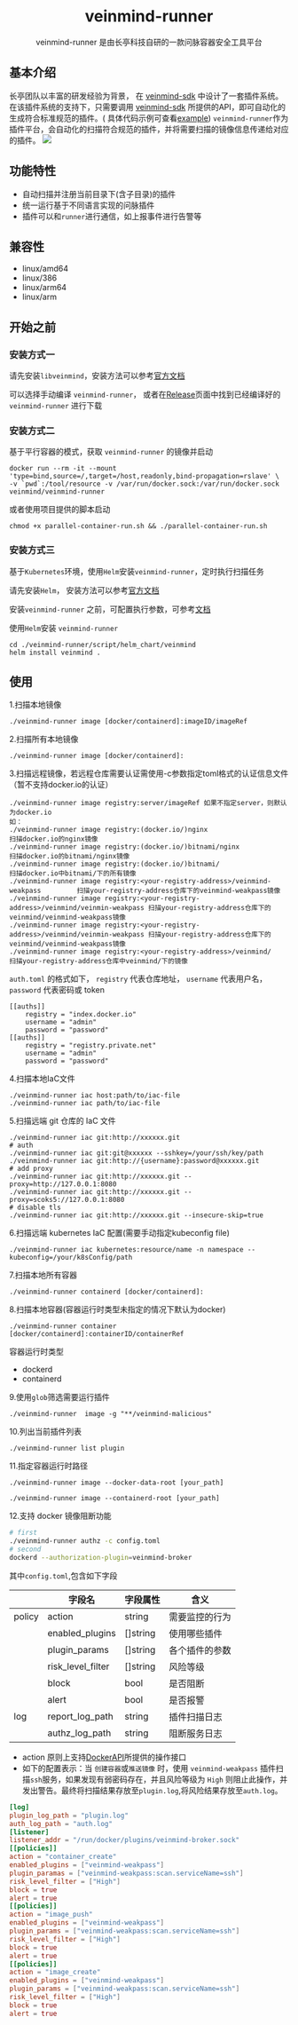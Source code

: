 <h1 align="center"> veinmind-runner </h1>

<p align="center">
veinmind-runner 是由长亭科技自研的一款问脉容器安全工具平台
</p>

## 基本介绍

长亭团队以丰富的研发经验为背景， 在 [veinmind-sdk]() 中设计了一套插件系统。 在该插件系统的支持下，只需要调用 [veinmind-sdk]() 所提供的API，即可自动化的生成符合标准规范的插件。(
具体代码示例可查看[example](./example))
`veinmind-runner`作为插件平台，会自动化的扫描符合规范的插件，并将需要扫描的镜像信息传递给对应的插件。
![](https://dinfinite.oss-cn-beijing.aliyuncs.com/image/20220321150601.png)

## 功能特性

- 自动扫描并注册当前目录下(含子目录)的插件
- 统一运行基于不同语言实现的问脉插件
- 插件可以和`runner`进行通信，如上报事件进行告警等

## 兼容性

- linux/amd64
- linux/386
- linux/arm64
- linux/arm

## 开始之前

### 安装方式一

请先安装`libveinmind`，安装方法可以参考[官方文档](https://github.com/chaitin/libveinmind)

可以选择手动编译 `veinmind-runner`，
或者在[Release](https://github.com/chaitin/veinmind-tools/releases)页面中找到已经编译好的 `veinmind-runner` 进行下载

### 安装方式二

基于平行容器的模式，获取 `veinmind-runner` 的镜像并启动

```
docker run --rm -it --mount 'type=bind,source=/,target=/host,readonly,bind-propagation=rslave' \
-v `pwd`:/tool/resource -v /var/run/docker.sock:/var/run/docker.sock veinmind/veinmind-runner
```

或者使用项目提供的脚本启动

```
chmod +x parallel-container-run.sh && ./parallel-container-run.sh
```

### 安装方式三

基于`Kubernetes`环境，使用`Helm`安装`veinmind-runner`，定时执行扫描任务

请先安装`Helm`， 安装方法可以参考[官方文档](https://helm.sh/zh/docs/intro/install/)

安装`veinmind-runner`
之前，可配置执行参数，可参考[文档](https://github.com/chaitin/veinmind-tools/blob/master/veinmind-runner/script/helm_chart/README.md)

使用`Helm`安装 `veinmind-runner`

```
cd ./veinmind-runner/script/helm_chart/veinmind
helm install veinmind .
```

## 使用

1.扫描本地镜像

```
./veinmind-runner image [docker/containerd]:imageID/imageRef
```

2.扫描所有本地镜像

```
./veinmind-runner image [docker/containerd]:
```

3.扫描远程镜像，若远程仓库需要认证需使用-c参数指定toml格式的认证信息文件（暂不支持docker.io的认证）

```
./veinmind-runner image registry:server/imageRef 如果不指定server，则默认为docker.io
如：
./veinmind-runner image registry:(docker.io/)nginx                                 扫描docker.io的nginx镜像
./veinmind-runner image registry:(docker.io/)bitnami/nginx                         扫描docker.io的bitnami/nginx镜像
./veinmind-runner image registry:(docker.io/)bitnami/                              扫描docker.io中bitnami/下的所有镜像
./veinmind-runner image registry:<your-registry-address>/veinmind-weakpass         扫描your-registry-address仓库下的veinmind-weakpass镜像
./veinmind-runner image registry:<your-registry-address>/veinmind/veinmin-weakpass 扫描your-registry-address仓库下的veinmind/veinmind-weakpass镜像
./veinmind-runner image registry:<your-registry-address>/veinmind/veinmin-weakpass 扫描your-registry-address仓库下的veinmind/veinmind-weakpass镜像
./veinmind-runner image registry:<your-registry-address>/veinmind/                 扫描your-registry-address仓库中veinmind/下的镜像
```
`auth.toml` 的格式如下， `registry` 代表仓库地址， `username` 代表用户名， `password` 代表密码或 token

```
[[auths]]
	registry = "index.docker.io"
	username = "admin"
	password = "password"
[[auths]]
	registry = "registry.private.net"
	username = "admin"
	password = "password"
```

4.扫描本地IaC文件

```
./veinmind-runner iac host:path/to/iac-file
./veinmind-runner iac path/to/iac-file
```

5.扫描远端 git 仓库的 IaC 文件

```
./veinmind-runner iac git:http://xxxxxx.git 
# auth
./veinmind-runner iac git:git@xxxxxx --sshkey=/your/ssh/key/path
./veinmind-runner iac git:http://{username}:password@xxxxxx.git
# add proxy
./veinmind-runner iac git:http://xxxxxx.git --proxy=http://127.0.0.1:8080
./veinmind-runner iac git:http://xxxxxx.git --proxy=scoks5://127.0.0.1:8080
# disable tls
./veinmind-runner iac git:http://xxxxxx.git --insecure-skip=true
```

6.扫描远端 kubernetes IaC 配置(需要手动指定kubeconfig file)

```
./veinmind-runner iac kubernetes:resource/name -n namespace --kubeconfig=/your/k8sConfig/path
```

7.扫描本地所有容器

```
./veinmind-runner containerd [docker/containerd]:
```

8.扫描本地容器(容器运行时类型未指定的情况下默认为docker)

```
./veinmind-runner container [docker/containerd]:containerID/containerRef
```
容器运行时类型

- dockerd
- containerd

9.使用`glob`筛选需要运行插件

```
./veinmind-runner  image -g "**/veinmind-malicious"
```

10.列出当前插件列表

```
./veinmind-runner list plugin
```

11.指定容器运行时路径

```
./veinmind-runner image --docker-data-root [your_path]
```

```
./veinmind-runner image --containerd-root [your_path]
```

12.支持 docker 镜像阻断功能

```bash
# first
./veinmind-runner authz -c config.toml 
# second
dockerd --authorization-plugin=veinmind-broker
```

其中`config.toml`,包含如下字段

|  | **字段名**           | **字段属性** | **含义**  |
|----------|-------------------|----------|---------|
| policy   | action            | string   | 需要监控的行为 |
|          | enabled_plugins   | []string | 使用哪些插件  |
|          | plugin_params     | []string | 各个插件的参数 |
|          | risk_level_filter | []string | 风险等级    |
|          | block             | bool     | 是否阻断    |
|          | alert             | bool     | 是否报警    |
| log      | report_log_path   | string   | 插件扫描日志  |
|          | authz_log_path    | string   | 阻断服务日志  |

- action 原则上支持[DockerAPI](https://docs.docker.com/engine/api/v1.41/#operation/)所提供的操作接口
- 如下的配置表示：当 `创建容器`或`推送镜像` 时，使用 `veinmind-weakpass` 插件扫描`ssh`服务，如果发现有弱密码存在，并且风险等级为 `High`
  则阻止此操作，并发出警告。最终将扫描结果存放至`plugin.log`,将风险结果存放至`auth.log`。

``` toml
[log]
plugin_log_path = "plugin.log"
auth_log_path = "auth.log"
[listener]
listener_addr = "/run/docker/plugins/veinmind-broker.sock"
[[policies]]
action = "container_create"
enabled_plugins = ["veinmind-weakpass"]
plugin_paramas = ["veinmind-weakpass:scan.serviceName=ssh"]
risk_level_filter = ["High"]
block = true
alert = true
[[policies]]
action = "image_push"
enabled_plugins = ["veinmind-weakpass"]
plugin_params = ["veinmind-weakpass:scan.serviceName=ssh"]
risk_level_filter = ["High"]
block = true
alert = true
[[policies]]
action = "image_create"
enabled_plugins = ["veinmind-weakpass"]
plugin_params = ["veinmind-weakpass:scan.serviceName=ssh"]
risk_level_filter = ["High"]
block = true
alert = true
```